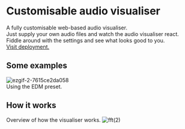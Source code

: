 # Customisable audio visualiser
A fully customisable web-based audio visualiser.\
Just supply your own audio files and watch the audio visualiser react.\
Fiddle around with the settings and see what looks good to you.\
[Visit deployment.](https://elliot-mb.github.io/custom-visualiser/)

## Some examples
![ezgif-2-7615ce2da058](https://user-images.githubusercontent.com/45922387/119244415-6dea5a00-bb68-11eb-8152-47dd370cb96a.gif)\
Using the EDM preset.

## How it works
Overview of how the visualiser works.
![fft(2)](https://user-images.githubusercontent.com/45922387/128700034-1422ea53-bba1-42a3-90e3-cc2698ef1a4d.png)
